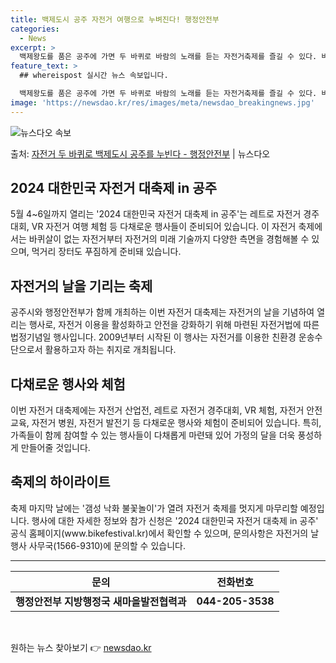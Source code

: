 ```yaml
---
title: 백제도시 공주 자전거 여행으로 누벼진다! 행정안전부
categories:
  - News
excerpt: >
  백제왕도를 품은 공주에 가면 두 바퀴로 바람의 노래를 듣는 자전거축제를 즐길 수 있다. 바퀴살이 없는 자전거…
feature_text: >
  ## whereispost 실시간 뉴스 속보입니다.

  백제왕도를 품은 공주에 가면 두 바퀴로 바람의 노래를 듣는 자전거축제를 즐길 수 있다. 바퀴살이 없는 자전거…
image: 'https://newsdao.kr/res/images/meta/newsdao_breakingnews.jpg'
---
```


![뉴스다오 속보](https://newsdao.kr/res/images/meta/newsdao_breakingnews.jpg)

<p>출처: <a href="https://newsdao.kr/3729" rel="dofollow">자전거 두 바퀴로 백제도시 공주를 누빈다 - 행정안전부</a> | 뉴스다오</p>

<h2 data-ke-size="size26">2024 대한민국 자전거 대축제 in 공주</h2>

<p data-ke-size="size16">5월 4~6일까지 열리는 '2024 대한민국 자전거 대축제 in 공주'는 레트로 자전거 경주대회, VR 자전거 여행 체험 등 다채로운 행사들이 준비되어 있습니다. 이 자전거 축제에서는 바퀴살이 없는 자전거부터 자전거의 미래 기술까지 다양한 측면을 경험해볼 수 있으며, 먹거리 장터도 푸짐하게 준비돼 있습니다.</p>

<h2 data-ke-size="size24">자전거의 날을 기리는 축제</h2>

<p data-ke-size="size16">공주시와 행정안전부가 함께 개최하는 이번 자전거 대축제는 자전거의 날을 기념하여 열리는 행사로, 자전거 이용을 활성화하고 안전을 강화하기 위해 마련된 자전거법에 따른 법정기념일 행사입니다. 2009년부터 시작된 이 행사는 자전거를 이용한 친환경 운송수단으로서 활용하고자 하는 취지로 개최됩니다.</p>

<h2 data-ke-size="size24">다채로운 행사와 체험</h2>

<p data-ke-size="size16">이번 자전거 대축제에는 자전거 산업전, 레트로 자전거 경주대회, VR 체험, 자전거 안전교육, 자전거 병원, 자전거 발전기 등 다채로운 행사와 체험이 준비되어 있습니다. 특히, 가족들이 함께 참여할 수 있는 행사들이 다채롭게 마련돼 있어 가정의 달을 더욱 풍성하게 만들어줄 것입니다.</p>

<h2 data-ke-size="size24">축제의 하이라이트</h2>

<p data-ke-size="size16">축제 마지막 날에는 '갬성 낙화 불꽃놀이'가 열려 자전거 축제를 멋지게 마무리할 예정입니다. 행사에 대한 자세한 정보와 참가 신청은 '2024 대한민국 자전거 대축제 in 공주' 공식 홈페이지(www.bikefestival.kr)에서 확인할 수 있으며, 문의사항은 자전거의 날 행사 사무국(1566-9310)에 문의할 수 있습니다.</p>

<hr>

<table>
  <thead>
    <tr>
      <th style="text-align: center;">문의</td>
      <th style="text-align: center;">전화번호</td>
    </tr>
  </thead>
  <tbody>
    <tr>
      <td style="text-align: center;"><b>행정안전부 지방행정국 새마을발전협력과</b></td>
      <td style="text-align: center;"><b>044-205-3538</b></td>
    </tr>
  </tbody>
</table>

<p data-ke-size="size16">&nbsp;</p> 

원하는 뉴스 찾아보기 👉 <a href="https://newsdao.kr" rel="dofollow">newsdao.kr</a>


